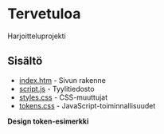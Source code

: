 # Tervetuloa

Harjoitteluprojekti

## Sisältö

- [index.htm](index.html) - Sivun rakenne
- [script.js](scripts/script.js) - Tyylitiedosto
- [styles.css](styles/styles.css) - CSS-muuttujat
- [tokens.css](styles/tokens.css) - JavaScript-toiminnallisuudet

**Design token-esimerkki**